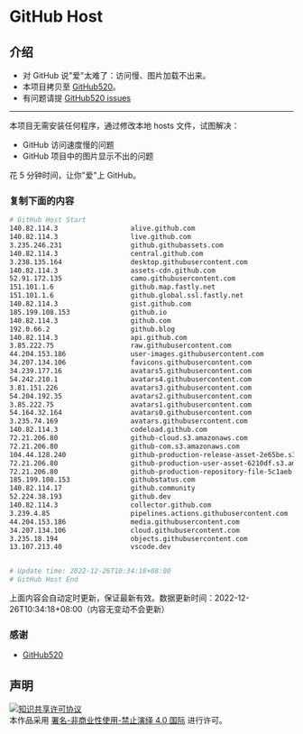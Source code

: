 # GitHub Host
## 介绍
- 对 GitHub 说"爱"太难了：访问慢、图片加载不出来。
- 本项目拷贝至 [GitHub520](https://github.com/521xueweihan/GitHub520)。
- 有问题请提 [GitHub520 issues](https://github.com/521xueweihan/GitHub520/issues/new)

---

本项目无需安装任何程序，通过修改本地 hosts 文件，试图解决：
- GitHub 访问速度慢的问题
- GitHub 项目中的图片显示不出的问题

花 5 分钟时间，让你"爱"上 GitHub。

### 复制下面的内容
```bash
# GitHub Host Start
140.82.114.3                  alive.github.com
140.82.114.3                  live.github.com
3.235.246.231                 github.githubassets.com
140.82.114.3                  central.github.com
3.238.135.164                 desktop.githubusercontent.com
140.82.114.3                  assets-cdn.github.com
52.91.172.135                 camo.githubusercontent.com
151.101.1.6                   github.map.fastly.net
151.101.1.6                   github.global.ssl.fastly.net
140.82.114.3                  gist.github.com
185.199.108.153               github.io
140.82.114.3                  github.com
192.0.66.2                    github.blog
140.82.114.3                  api.github.com
3.85.222.75                   raw.githubusercontent.com
44.204.153.186                user-images.githubusercontent.com
34.207.134.106                favicons.githubusercontent.com
34.239.177.16                 avatars5.githubusercontent.com
54.242.210.1                  avatars4.githubusercontent.com
3.81.151.226                  avatars3.githubusercontent.com
54.204.192.35                 avatars2.githubusercontent.com
3.85.222.75                   avatars1.githubusercontent.com
54.164.32.164                 avatars0.githubusercontent.com
3.235.74.169                  avatars.githubusercontent.com
140.82.114.3                  codeload.github.com
72.21.206.80                  github-cloud.s3.amazonaws.com
72.21.206.80                  github-com.s3.amazonaws.com
104.44.128.240                github-production-release-asset-2e65be.s3.amazonaws.com
72.21.206.80                  github-production-user-asset-6210df.s3.amazonaws.com
72.21.206.80                  github-production-repository-file-5c1aeb.s3.amazonaws.com
185.199.108.153               githubstatus.com
140.82.114.17                 github.community
52.224.38.193                 github.dev
140.82.114.3                  collector.github.com
3.239.4.85                    pipelines.actions.githubusercontent.com
44.204.153.186                media.githubusercontent.com
34.207.134.106                cloud.githubusercontent.com
3.235.18.194                  objects.githubusercontent.com
13.107.213.40                 vscode.dev


# Update time: 2022-12-26T10:34:18+08:00
# GitHub Host End

```
上面内容会自动定时更新，保证最新有效。数据更新时间：2022-12-26T10:34:18+08:00（内容无变动不会更新）

### 感谢

- [GitHub520](https://github.com/521xueweihan/GitHub520)

## 声明
<a rel="license" href="https://creativecommons.org/licenses/by-nc-nd/4.0/deed.zh"><img alt="知识共享许可协议" style="border-width: 0" src="https://licensebuttons.net/l/by-nc-nd/4.0/88x31.png"></a><br>本作品采用 <a rel="license" href="https://creativecommons.org/licenses/by-nc-nd/4.0/deed.zh">署名-非商业性使用-禁止演绎 4.0 国际</a> 进行许可。